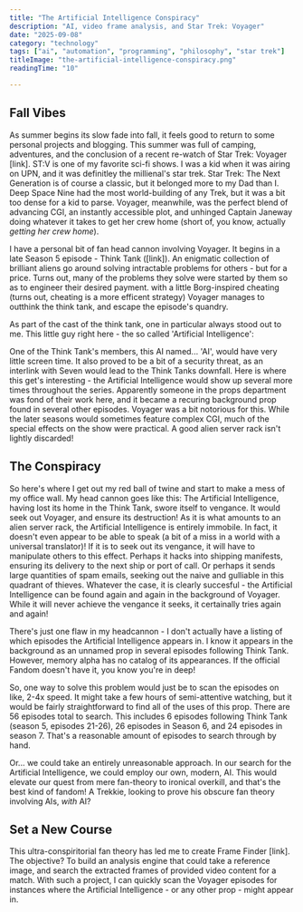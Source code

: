 ```yaml
---
title: "The Artificial Intelligence Conspiracy"
description: "AI, video frame analysis, and Star Trek: Voyager"
date: "2025-09-08"
category: "technology"
tags: ["ai", "automation", "programming", "philosophy", "star trek"]
titleImage: "the-artificial-intelligence-conspiracy.png"
readingTime: "10"

---
```



## Fall Vibes

As summer begins its slow fade into fall, it feels good to return to some personal projects and blogging. This summer was full of camping, adventures, and the conclusion of a recent re-watch of Star Trek: Voyager [link]. ST:V is one of my favorite sci-fi shows. I was a kid when it was airing on UPN, and it was definitley the millienal's star trek. Star Trek: The Next Generation is of course a classic, but it belonged more to my Dad than I. Deep Space Nine had the most world-building of any Trek, but it was a bit too dense for a kid to parse. Voyager, meanwhile, was the perfect blend of advancing CGI, an instantly accessible plot, and unhinged Captain Janeway doing whatever it takes to get her crew home (short of, you know, actually *getting her crew home*).

I have a personal bit of fan head cannon involving Voyager. It begins in a late Season 5 episode - Think Tank ([link]). An enigmatic collection of brilliant aliens go around solving intractable problems for others - but for a price. Turns out, many of the problems they solve were started by them so as to engineer their desired payment. with a little Borg-inspired cheating (turns out, cheating is a more efficent strategy) Voyager manages to outthink the think tank, and escape the episode's quandry. 

As part of the cast of the think tank, one in particular always stood out to me. This little guy right here - the so called 'Artificial Intelligence':

<BlogImage
  src="artificial-intelligence.png"
  alt="The AI named... AI"
  max-height="500px">
</BlogImage>

One of the Think Tank's members, this AI named... 'AI', would have very little screen time. It also proved to be a bit of a security threat, as an interlink with Seven would lead to the Think Tanks downfall. Here is where this get's interesting - the Artificial Intelligence would show up several more times throughout the series. Apparently someone in the props department was fond of their work here, and it became a recuring background prop found in several other episodes. Voyager was a bit notorious for this. While the later seasons would sometimes feature complex CGI, much of the special effects on the show were practical. A good alien server rack isn't lightly discarded!

## The Conspiracy

So here's where I get out my red ball of twine and start to make a mess of my office wall. My head cannon goes like this: The Artificial Intelligence, having lost its home in the Think Tank, swore itself to vengance. It would seek out Voyager, and ensure its destruction! As it is what amounts to an alien server rack, the Artificial Intelligence is entirely immobile. In fact, it doesn't even appear to be able to speak (a bit of a miss in a world with a universal translator)! If it is to seek out its vengance, it will have to manipulate others to this effect. Perhaps it hacks into shipping manifests, ensuring its delivery to the next ship or port of call. Or perhaps it sends large quantities of spam emails, seeking out the naive and gulliable in this quadrant of thieves. Whatever the case, it is clearly succesful - the Artificial Intelligence can be found again and again in the background of Voyager. While it will never achieve the vengance it seeks, it certainally tries again and again!

<insert conspiracy meme guy here></insert>

There's just one flaw in my headcannon - I don't actually have a listing of which episodes the Artificial Intelligence appears in. I know it appears in the background as an unnamed prop in several episodes following Think Tank. However, memory alpha has no catalog of its appearances. If the official Fandom doesn't have it, you know you're in deep!

So, one way to solve this problem would just be to scan the episodes on like, 2-4x speed. It might take a few hours of semi-attentive watching, but it would be fairly straightforward to find all of the uses of this prop. There are 56 episodes total to search. This includes 6 episodes following Think Tank (season 5, episodes 21-26), 26 episodes in Season 6, and 24 episodes in season 7. That's a reasonable amount of episodes to search through by hand. 

Or... we could take an entirely unreasonable approach. In our search for the Artificial Intelligence, we could employ our own, modern, AI. This would elevate our quest from mere fan-theory to ironical overkill, and that's the best kind of fandom! A Trekkie, looking to prove his obscure fan theory involving AIs, *with* AI? 

<insert voyager meme image idk></insert>

## Set a New Course

This ultra-conspiritorial fan theory has led me to create Frame Finder [link]. The objective? To build an analysis engine that could take a reference image, and search the extracted frames of provided video content for a match. With such a project, I can quickly scan the Voyager episodes for instances where the Artificial Intelligence - or any other prop - might appear in. 

